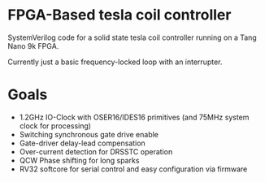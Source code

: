 # FPGA-Based tesla coil controller
SystemVerilog code for a solid state tesla coil controller running on a Tang Nano 9k FPGA.

Currently just a basic frequency-locked loop with an interrupter.

# Goals
- 1.2GHz IO-Clock with OSER16/IDES16 primitives (and 75MHz system clock for processing)
- Switching synchronous gate drive enable
- Gate-driver delay-lead compensation
- Over-current detection for DRSSTC operation
- QCW Phase shifting for long sparks
- RV32 softcore for serial control and easy configuration via firmware
